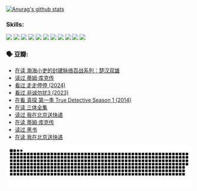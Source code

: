 
[![Anurag's github stats](https://github-readme-stats.vercel.app/api?username=w940853815)](https://github.com/anuraghazra/github-readme-stats)

### Skills:

<code><img height="32" src="https://cdn.jsdelivr.net/npm/simple-icons@v5/icons/python.svg"></code>
<code><img height="32" src="https://cdn.jsdelivr.net/npm/simple-icons@v5/icons/javascript.svg"></code>
<code><img height="32" src="https://cdn.jsdelivr.net/npm/simple-icons@v5/icons/django.svg"></code>
<code><img height="32" src="https://cdn.jsdelivr.net/npm/simple-icons@v5/icons/flask.svg"></code>
<code><img height="32" src="https://cdn.jsdelivr.net/npm/simple-icons@v5/icons/vuetify.svg"></code>
<code><img height="32" src="https://cdn.jsdelivr.net/npm/simple-icons@v5/icons/git.svg"></code>
<code><img height="32" src="https://cdn.jsdelivr.net/npm/simple-icons@v5/icons/docker.svg"></code>
<code><img height="32" src="https://cdn.jsdelivr.net/npm/simple-icons@v5/icons/postgresql.svg"></code>
<code><img height="32" src="https://cdn.jsdelivr.net/npm/simple-icons@v5/icons/elasticsearch.svg"></code>
<code><img height="32" src="https://cdn.jsdelivr.net/npm/simple-icons@v5/icons/macos.svg"></code>
<code><img height="32" src="https://cdn.jsdelivr.net/npm/simple-icons@v5/icons/linux.svg"></code>

### 🗣 豆瓣:

<!-- DOUBAN-ACTIVITIES:START -->
- [在读 渤海小吏的封建脉络百战系列：楚汉双雄](https://www.douban.com/people/136069238/status/4700950146/?_i=25344492)
- [读过 蒂姆·库克传](https://www.douban.com/people/136069238/status/4700949869/?_i=25344492)
- [看过 走走停停‎ (2024)](https://www.douban.com/people/136069238/status/4684430230/?_i=25344492)
- [看过 非诚勿扰3‎ (2023)](https://www.douban.com/people/136069238/status/4676324100/?_i=25344492)
- [在看 真探 第一季 True Detective Season 1‎ (2014)](https://www.douban.com/people/136069238/status/4673382852/?_i=25344492)
- [在读 三体全集](https://www.douban.com/people/136069238/status/4672842521/?_i=25344492)
- [读过 我在北京送快递](https://www.douban.com/people/136069238/status/4672842036/?_i=25344492)
- [在读 蒂姆·库克传](https://www.douban.com/people/136069238/status/4663517053/?_i=25344492)
- [读过 黑书](https://www.douban.com/people/136069238/status/4663516022/?_i=25344492)
- [在读 我在北京送快递](https://www.douban.com/people/136069238/status/4658098365/?_i=25344492)
<!-- DOUBAN-ACTIVITIES:END -->


![Snake animation](https://raw.githubusercontent.com/w940853815/w940853815/output/github-contribution-grid-snake.svg)

<!--
**w940853815/w940853815** is a ✨ _special_ ✨ repository because its `README.md` (this file) appears on your GitHub profile.

Here are some ideas to get you started:

- 🔭 I’m currently working on ...
- 🌱 I’m currently learning ...
- 👯 I’m looking to collaborate on ...
- 🤔 I’m looking for help with ...
- 💬 Ask me about ...
- 📫 How to reach me: ...
- 😄 Pronouns: ...
- ⚡ Fun fact: ...
-->
